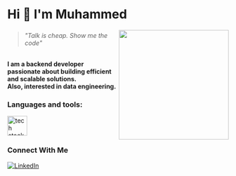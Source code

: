<h1> Hi 👋 I'm Muhammed </h1>


<img align="right" height="250" src="https://media4.giphy.com/media/v1.Y2lkPTc5MGI3NjExZmt0NTR3cXJhOTRpZWI2cmEzcGZra3oya2hpanZ6M2pla3g1aDA4biZlcD12MV9pbnRlcm5hbF9naWZfYnlfaWQmY3Q9Zw/EqGGGbjjFltjG/giphy.gif" />

###

<p align="left">
      <blockquote>
  <i>"Talk is cheap. Show me the code"</i>      
      </blockquote>
<br><b>I am a backend developer passionate about building efficient and scalable solutions.</b>
  <br><b> Also, interested in data engineering. </b>
</p>

###
<h3 align="left"> Languages and tools:</h3>
<div align="left">
  <img src="https://skillicons.dev/icons?i=go,postgres,postman,typescript" height="45" alt="tech stack" />
</div>



###
<h3 align="left"> Connect With Me</h3>
<div align="left">
  <a href="https://www.linkedin.com/in/muhammedkucukaslandev/" target="_blank">
    <img src="https://custom-icon-badges.demolab.com/badge/LinkedIn-0A66C2?logo=linkedin-white&logoColor=fff" alt="LinkedIn" />
  </a>
</div>

